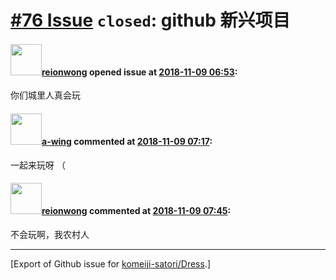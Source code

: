 # [\#76 Issue](https://github.com/komeiji-satori/Dress/issues/76) `closed`: github 新兴项目

#### <img src="https://avatars.githubusercontent.com/u/9636382?u=700c01bfb5bfb9520c97429161ece47b2b282f9a&v=4" width="50">[reionwong](https://github.com/reionwong) opened issue at [2018-11-09 06:53](https://github.com/komeiji-satori/Dress/issues/76):

你们城里人真会玩

#### <img src="https://avatars.githubusercontent.com/u/18189138?u=6489ecbc7fc4da114a333c63b4e27a944fee797b&v=4" width="50">[a-wing](https://github.com/a-wing) commented at [2018-11-09 07:17](https://github.com/komeiji-satori/Dress/issues/76#issuecomment-437271838):

一起来玩呀 （

#### <img src="https://avatars.githubusercontent.com/u/9636382?u=700c01bfb5bfb9520c97429161ece47b2b282f9a&v=4" width="50">[reionwong](https://github.com/reionwong) commented at [2018-11-09 07:45](https://github.com/komeiji-satori/Dress/issues/76#issuecomment-437277051):

不会玩啊，我农村人


-------------------------------------------------------------------------------



[Export of Github issue for [komeiji-satori/Dress](https://github.com/komeiji-satori/Dress).]
